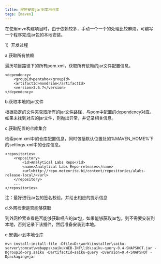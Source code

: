 ```yaml
---
title: 程序安装jar到本地仓库
tags: [maven]
---
```


在使用mvn构建项目时，由于依赖较多，手动一个一个的处理比较麻烦，可编写一个程序完成jar包的本地安装。

1）开发过程

a.获取所有依赖

遍历项目路径下的所有pom.xml，获取所有依赖的jar文件配置信息。

```
<dependency>
    <groupId>pentaho</groupId>
    <artifactId>mondrian</artifactId>
    <version>3.6.7</version>
</dependency>
```

b.获取本地的jar文件

根据指定的文件夹获取所有的jar文件路径，与pom中配置的dependency对应。如果未找到对应的jar文件，则抛出异常，并记录相关信息。

c.获取配置的仓库集合

检索pom.xml中的仓库配置信息，同时包括默认位置处的%MAVEN_HOME%下的settings.xml中的仓库信息。

```
<repositories>
    <repository>
        <id>Analytical Labs Repo</id>
        <name>Analytical Labs Repo-releases</name>
        <url>http://repo.meteorite.bi/content/repositories/alabs-release-local/</url>
    </repository>
    ...
</repositories>
```

注：最好进行jar包的签名校验，并给出相应的提示信息

d.外网检索是否能够获取

到外网检索查看是否能够获取相应的jar包，如果能够获取jar包，则不需要安装到本地，否则记录下该插件，然后准备安装到本地。

e.安装jar到本地仓库

```
mvn install:install-file -Dfile=D:\work\installer\saiku-server\tomcat\webapps\saiku\WEB-INF\lib\saiku-query-0.4-SNAPSHOT.jar -DgroupId=org.saiku -DartifactId=saiku-query -Dversion=0.4-SNAPSHOT -Dpackaging=jar
```